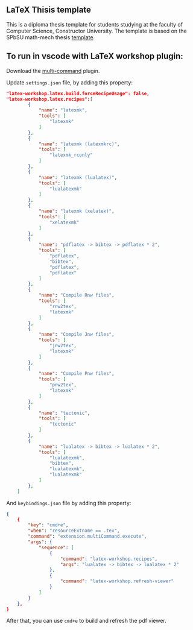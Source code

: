## LaTeX Thisis template

This is a diploma thesis template for students studying at the faculty of Computer Science, Constructor University. The template is based on the SPbSU math-mech thesis [template](https://www.papeeria.com/p/73174b63d0ffee4d37da4abda3647095?withLastOpenedFile=false). 

## To run in vscode with LaTeX workshop plugin:
Download the [multi-command](https://marketplace.visualstudio.com/items?itemName=ryuta46.multi-command) plugin. 

Update `settings.json` file, by adding this property: 
```json
"latex-workshop.latex.build.forceRecipeUsage": false,
"latex-workshop.latex.recipes":[
        {
            "name": "latexmk",
            "tools": [
                "latexmk"
            ]
        },
        {
            "name": "latexmk (latexmkrc)",
            "tools": [
                "latexmk_rconly"
            ]
        },
        {
            "name": "latexmk (lualatex)",
            "tools": [
                "lualatexmk"
            ]
        },
        {
            "name": "latexmk (xelatex)",
            "tools": [
                "xelatexmk"
            ]
        },
        {
            "name": "pdflatex -> bibtex -> pdflatex * 2",
            "tools": [
                "pdflatex",
                "bibtex",
                "pdflatex",
                "pdflatex"
            ]
        },
        {
            "name": "Compile Rnw files",
            "tools": [
                "rnw2tex",
                "latexmk"
            ]
        },
        {
            "name": "Compile Jnw files",
            "tools": [
                "jnw2tex",
                "latexmk"
            ]
        },
        {
            "name": "Compile Pnw files",
            "tools": [
                "pnw2tex",
                "latexmk"
            ]
        },
        {
            "name": "tectonic",
            "tools": [
                "tectonic"
            ]
        },
        {
            "name": "lualatex -> bibtex -> lualatex * 2",
            "tools": [
                "lualatexmk",
                "bibtex",
                "lualatexmk",
                "lualatexmk"
            ]
        },
    ]
```
And `keybindings.json` file by adding this property:
```json
{
    {
        "key": "cmd+e",
        "when": "resourceExtname == .tex",
        "command": "extension.multiCommand.execute",
        "args": {
            "sequence": [
                {
                    "command": "latex-workshop.recipes", 
                    "args": "lualatex -> bibtex -> lualatex * 2"
                }, 
                {
                    "command": "latex-workshop.refresh-viewer"
                }
            ]
        }
    },
}
```
After that, you can use `cmd+e` to build and refresh the pdf viewer.